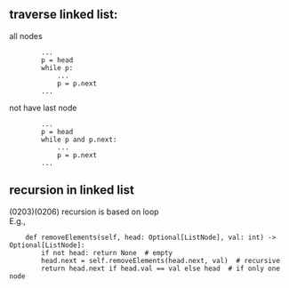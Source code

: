 ## traverse linked list:

all nodes

```
        ...
        p = head
        while p:
            ...
            p = p.next
        ... 
```

not have last node

```
        ...
        p = head
        while p and p.next:
            ...
            p = p.next
        ...
```

## recursion in linked list 
(0203)(0206)
recursion is based on loop<br>
E.g.,

```
    def removeElements(self, head: Optional[ListNode], val: int) -> Optional[ListNode]:
        if not head: return None  # empty
        head.next = self.removeElements(head.next, val)  # recursive
        return head.next if head.val == val else head  # if only one node
```